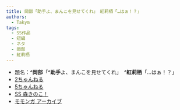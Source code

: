 ```yaml
---
title: 岡部「助手よ、まんこを見せてくれ」　紅莉栖「…はぁ！？」
authors:
  - Takym
tags:
  - SS作品
  - 短編
  - ネタ
  - 岡部
  - 紅莉栖
---
```

- 題名：**^岡部**「**^助手**よ、まんこを見せてくれ」　**^紅莉栖**「…はぁ！？」
- [2ちゃんねる](http://viper.2ch.sc/test/read.cgi/news4vip/1468082158)
- [5ちゃんねる](http://hebi.5ch.net/test/read.cgi/news4vip/1468082158)
- [SS 森きのこ！](http://morikinoko.com/archives/52062594.html)
- [モモンガ アーカイブ](http://sslog.ldblog.jp/archives/8515116.html)

